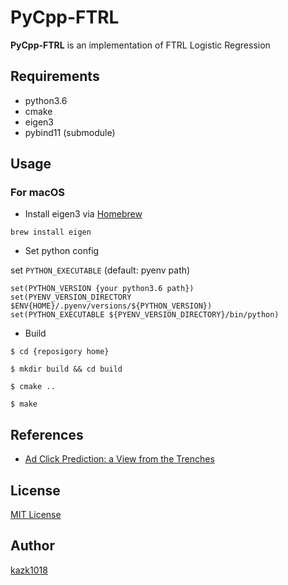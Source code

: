 # PyCpp-FTRL

**PyCpp-FTRL** is an implementation of FTRL Logistic Regression

## Requirements

- python3.6
- cmake
- eigen3
- pybind11 (submodule)

## Usage

### For macOS

* Install eigen3 via [Homebrew](https://brew.sh/index)

```
brew install eigen
```

* Set python config

set `PYTHON_EXECUTABLE`  (default: pyenv path)

```
set(PYTHON_VERSION {your python3.6 path})
set(PYENV_VERSION_DIRECTORY $ENV{HOME}/.pyenv/versions/${PYTHON_VERSION})
set(PYTHON_EXECUTABLE ${PYENV_VERSION_DIRECTORY}/bin/python)
```

* Build

```
$ cd {reposigory home}

$ mkdir build && cd build

$ cmake ..

$ make
```

## References
* [Ad Click Prediction: a View from the Trenches](https://research.google.com/pubs/archive/41159.pdf)


## License

[MIT License](https://github.com/kazk1018/PyCpp-FTRL/blob/master/LICENSE)

## Author

[kazk1018](https://github.com/kazk1018)
